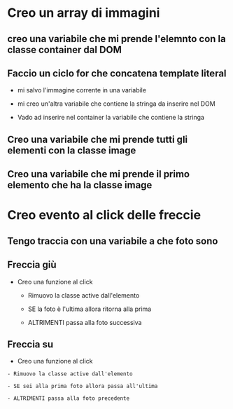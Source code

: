 # Creo un array di immagini

## creo una variabile che mi prende l'elemnto con la classe container dal DOM

## Faccio un ciclo for che concatena template literal

  - mi salvo l'immagine corrente in una variabile

  - mi creo un'altra variabile che contiene la stringa da inserire nel DOM

  - Vado ad inserire nel container la variabile che contiene la stringa

## Creo una variabile che mi prende tutti gli elementi con la classe image

## Creo una variabile che mi prende il primo elemento che ha la classe image

# Creo evento al click delle freccie

## Tengo traccia con una variabile a che foto sono
## Freccia giù

  - Creo una funzione al click

    - Rimuovo la classe active dall'elemento

    - SE la foto è l'ultima allora ritorna alla prima

    - ALTRIMENTI passa alla foto successiva

## Freccia su

   - Creo una funzione al click

    - Rimuovo la classe active dall'elemento

    - SE sei alla prima foto allora passa all'ultima

    - ALTRIMENTI passa alla foto precedente
